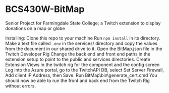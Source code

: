 # BCS430W-BitMap
Senior Project for Farmingdale State College; a Twitch extension to display donations on a map or globe

Installing: 
Clone this repo to your machine
Run `npm install` in its directory. 
Make a text file called `.env` in the services/ directory and copy the values from the document in our shared drive to it.
Open the BitMap.json file in the Twitch Developer Rig
Change the back end and front end paths in the extension setup to point to the public and services directories.
Create Extension Views in the twitch rig for the component and the config screen
Log into the Azure portal, go to the TwitchAPI DB, select Set Server Firewall, Add client IP Address, then Save.
Run BitMap\bin\generate_cert.cmd
You should now be able to run the front and back end from the Twitch Rig without errors.
